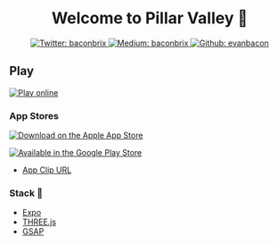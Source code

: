 <h1 align="center">Welcome to Pillar Valley 👋</h1>

<p align="center">
  <a href="https://twitter.com/baconbrix">
    <img alt="Twitter: baconbrix" src="https://img.shields.io/twitter/follow/baconbrix.svg?style=for-the-badge&logo=TWITTER&logoColor=FFFFFF&labelColor=00aced&logoWidth=20&color=lightgray" target="_blank" />
  </a>
  <a href="https://evanbacon.dev" aria-label="Evan Bacon personal website">
    <img alt="Medium: baconbrix" src="https://img.shields.io/badge/Evan%20Bacon%20🥓-3275E7.svg?style=for-the-badge&labelColor=3275E7" target="_blank" />
  </a>
  <a href="https://github.com/evanbacon" aria-label="Follow EvanBacon on Github">
    <img alt="Github: evanbacon" src="https://img.shields.io/github/followers/evanbacon.svg?label=Follow&style=for-the-badge&logo=github&logoColor=FFFFFF&labelColor=24292e&logoWidth=20&color=lightgray" target="_blank" />
  </a>
</p>

## Play

[![Play online](https://img.shields.io/badge/Play%20Online-4285F4.svg?style=flat-square&logo=Google-Chrome&labelColor=4285F4&logoColor=fff)](https://pillarvalley.expo.app/)

### App Stores

[![Download on the Apple App Store](https://img.shields.io/badge/App%20Store-4285F4.svg?style=flat-square&logo=App-Store&labelColor=4285F4&logoColor=fff)](https://itunes.apple.com/us/app/pillar-valley/id1336398804)

[![Available in the Google Play Store](https://img.shields.io/badge/Google%20Play-4285F4.svg?style=flat-square&logo=Google-Play&labelColor=4285F4&logoColor=fff)](https://play.google.com/store/apps/details?id=com.evanbacon.pillarvalley)

- [App Clip URL](https://appclip.apple.com/id?p=com.evanbacon.pillarvalley.clip)

### Stack 🥞

- [Expo](http://expo.io)
- [THREE.js](https://threejs.org/)
- [GSAP](https://greensock.com/)
